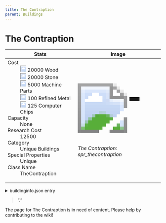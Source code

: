 ```yaml
---
title: The Contraption
parent: Buildings
---
```

# The Contraption

[//]: # (Pre-generated content)
<table><thead><tr><th>Stats</th><th>Image</th></tr></thead><tbody><tr><td><dl><dt>Cost</dt><dd><div class="resource-icon"><img style="object-position: -637px -751px;" src="https://tfe2-wiki.github.io/assets/sprites.png"></div> 20000 Wood<br><div class="resource-icon"><img style="object-position: -637px -737px;" src="https://tfe2-wiki.github.io/assets/sprites.png"></div> 20000 Stone<br><div class="resource-icon"><img style="object-position: -795px -761px;" src="https://tfe2-wiki.github.io/assets/sprites.png"></div> 5000 Machine Parts<br><div class="resource-icon"><img style="object-position: -795px -775px;" src="https://tfe2-wiki.github.io/assets/sprites.png"></div> 100 Refined Metal<br><div class="resource-icon"><img style="object-position: -526px -523px;" src="https://tfe2-wiki.github.io/assets/sprites.png"></div> 125 Computer Chips</dd><dt>Capacity</dt><dd>None</dd><dt>Research Cost</dt><dd>12500</dd><dt>Category</dt><dd>Unique Buildings</dd><dt>Special Properties</dt><dd>Unique</dd><dt>Class Name</dt><dd>TheContraption</dd></dl></td><td><style>.building-image {width: 200px;height: 200px;overflow: hidden;position: relative;}.building-image img {image-rendering: pixelated;object-fit: none;transform: scale(10);transform-origin: left top;position: absolute;left: 0;top: 0;}.resource-image {width: 200px;height: 200px;overflow: hidden;position: relative;}.resource-image img {image-rendering: pixelated;object-fit: none;transform: scale(20);transform-origin: left top;position: absolute;left: 0;top: 0;}.building-icon {width: 20px;height: 20px;overflow: hidden;position: relative;display: inline-block;}.building-icon img {image-rendering: pixelated;object-fit: none;transform: scale(1);transform-origin: left top;position: absolute;left: 0;top: 0;}.resource-icon {width: 20px;height: 20px;overflow: hidden;position: relative;display: inline-block;}.resource-icon img {image-rendering: pixelated;object-fit: none;transform: scale(2);transform-origin: left top;position: absolute;left: 0;top: 0;}</style><div class="building-image"><img style="object-position: -206px -883px;" src="https://tfe2-wiki.github.io/assets/sprites.png" alt="The Contraption Back"><img style="object-position: -184px -883px;" src="https://tfe2-wiki.github.io/assets/sprites.png" alt="The Contraption"></div><i>The Contraption: spr_thecontraption</i></td></tr></tbody></table><details><summary>buildinginfo.json entry</summary>```json
	{
    "className": "TheContraption",
    "food": 0,
    "wood": 20000,
    "stone": 20000,
    "machineParts": 5000,
    "refinedMetal": 100,
    "computerChips": 125,
    "knowledge": 12500,
    "category": "Unique Buildings",
    "unlockedByDefault": false,
    "specialInfo": [
        "unique"
    ],
    "additionalNoteForPeopleReadingThis": "Cancelled building.",
    "notUnlockedWithAll": true
}
	```</details><blockquote><i>"."</i></blockquote>

The page for The Contraption is in need of content. Please help by contributing to the wiki!
